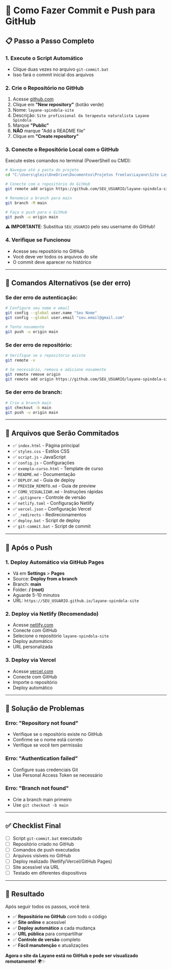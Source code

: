 # 🚀 Como Fazer Commit e Push para GitHub

## 📋 Passo a Passo Completo

### 1. **Execute o Script Automático**
- Clique duas vezes no arquivo `git-commit.bat`
- Isso fará o commit inicial dos arquivos

### 2. **Crie o Repositório no GitHub**
1. Acesse [github.com](https://github.com)
2. Clique em **"New repository"** (botão verde)
3. Nome: `layane-spindola-site`
4. Descrição: `Site profissional da terapeuta naturalista Layane Spindola`
5. Marque **"Public"**
6. **NÃO** marque "Add a README file"
7. Clique em **"Create repository"**

### 3. **Conecte o Repositório Local com o GitHub**
Execute estes comandos no terminal (PowerShell ou CMD):

```bash
# Navegue até a pasta do projeto
cd "C:\Users\gleis\OneDrive\Documentos\Projetos freelas\Layane\Site Layane"

# Conecte com o repositório do GitHub
git remote add origin https://github.com/SEU_USUARIO/layane-spindola-site.git

# Renomeie a branch para main
git branch -M main

# Faça o push para o GitHub
git push -u origin main
```

**⚠️ IMPORTANTE**: Substitua `SEU_USUARIO` pelo seu username do GitHub!

### 4. **Verifique se Funcionou**
- Acesse seu repositório no GitHub
- Você deve ver todos os arquivos do site
- O commit deve aparecer no histórico

---

## 🔧 Comandos Alternativos (se der erro)

### Se der erro de autenticação:
```bash
# Configure seu nome e email
git config --global user.name "Seu Nome"
git config --global user.email "seu.email@gmail.com"

# Tente novamente
git push -u origin main
```

### Se der erro de repositório:
```bash
# Verifique se o repositório existe
git remote -v

# Se necessário, remova e adicione novamente
git remote remove origin
git remote add origin https://github.com/SEU_USUARIO/layane-spindola-site.git
```

### Se der erro de branch:
```bash
# Crie a branch main
git checkout -b main
git push -u origin main
```

---

## 📁 Arquivos que Serão Commitados

- ✅ `index.html` - Página principal
- ✅ `styles.css` - Estilos CSS
- ✅ `script.js` - JavaScript
- ✅ `config.js` - Configurações
- ✅ `exemplo-curso.html` - Template de curso
- ✅ `README.md` - Documentação
- ✅ `DEPLOY.md` - Guia de deploy
- ✅ `PREVIEW_REMOTO.md` - Guia de preview
- ✅ `COMO_VISUALIZAR.md` - Instruções rápidas
- ✅ `.gitignore` - Controle de versão
- ✅ `netlify.toml` - Configuração Netlify
- ✅ `vercel.json` - Configuração Vercel
- ✅ `_redirects` - Redirecionamentos
- ✅ `deploy.bat` - Script de deploy
- ✅ `git-commit.bat` - Script de commit

---

## 🎯 Após o Push

### 1. **Deploy Automático via GitHub Pages**
- Vá em **Settings** > **Pages**
- Source: **Deploy from a branch**
- Branch: **main**
- Folder: **/ (root)**
- Aguarde 5-10 minutos
- URL: `https://SEU_USUARIO.github.io/layane-spindola-site`

### 2. **Deploy via Netlify (Recomendado)**
- Acesse [netlify.com](https://netlify.com)
- Conecte com GitHub
- Selecione o repositório `layane-spindola-site`
- Deploy automático
- URL personalizada

### 3. **Deploy via Vercel**
- Acesse [vercel.com](https://vercel.com)
- Conecte com GitHub
- Importe o repositório
- Deploy automático

---

## 🚨 Solução de Problemas

### Erro: "Repository not found"
- Verifique se o repositório existe no GitHub
- Confirme se o nome está correto
- Verifique se você tem permissão

### Erro: "Authentication failed"
- Configure suas credenciais Git
- Use Personal Access Token se necessário

### Erro: "Branch not found"
- Crie a branch main primeiro
- Use `git checkout -b main`

---

## ✅ Checklist Final

- [ ] Script `git-commit.bat` executado
- [ ] Repositório criado no GitHub
- [ ] Comandos de push executados
- [ ] Arquivos visíveis no GitHub
- [ ] Deploy realizado (Netlify/Vercel/GitHub Pages)
- [ ] Site acessível via URL
- [ ] Testado em diferentes dispositivos

---

## 🎉 Resultado

Após seguir todos os passos, você terá:

- ✅ **Repositório no GitHub** com todo o código
- ✅ **Site online** e acessível
- ✅ **Deploy automático** a cada mudança
- ✅ **URL pública** para compartilhar
- ✅ **Controle de versão** completo
- ✅ **Fácil manutenção** e atualizações

**Agora o site da Layane está no GitHub e pode ser visualizado remotamente!** 🌍✨
